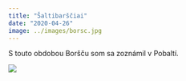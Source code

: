 ```yaml
---
title: "Šaltibarščiai"
date: "2020-04-26"
image: ../images/borsc.jpg
---
```


S touto obdobou Boršču som sa zoznámil v Pobaltí.

<img src="https://upload.wikimedia.org/wikipedia/commons/d/df/Chlodnik_%28Cold_Borscht%29.jpg" />